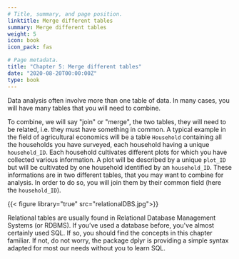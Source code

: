 ```yaml
---
# Title, summary, and page position.
linktitle: Merge different tables
summary: Merge different tables
weight: 5
icon: book
icon_pack: fas

# Page metadata.
title: "Chapter 5: Merge different tables"
date: "2020-08-20T00:00:00Z"
type: book  
---
```


Data analysis often involve more than one table of data. In many cases, you will have many tables that you will need to combine. 

To combine, we will say "join" or "merge", the two tables, they will need to be related, i.e. they must have something in common. A typical example in the field of agricultural economics will be a table `Household` containing all the households you have surveyed, each household having a unique `household_ID`. Each household cultivates different plots for which you have collected various information. A plot will be described by a unique `plot_ID` but will be cultivated by one household identified by an `household_ID`. These informations are in two different tables, that you may want to combine for analysis. In order to do so, you will join them by their common field (here the `household_ID`).  

{{< figure library="true" src="relationalDBS.jpg">}}

Relational tables are usually found in Relational Database Management Systems (or RDBMS). If you’ve used a database before, you've almost certainly used SQL. If so, you should find the concepts in this chapter familiar. If not, do not worry, the package dplyr is providing a simple syntax adapted for most our needs without you to learn SQL.







